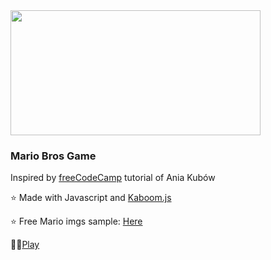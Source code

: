 <img src="https://numerocero.es/wp-content/uploads/2019/02/curiosidades-super-mario-bros.jpg" width="400" height="200" />

### Mario Bros Game

Inspired by [freeCodeCamp](https://www.freecodecamp.org/) tutorial of Ania Kubów

⭐
Made with Javascript and [Kaboom.js](https://kaboomjs.com/)

⭐
Free Mario imgs sample: [Here](https://imgur.com/a/F8Jkryq)

🍄🦖[Play](http://www.alicianunez.net/mariobros/)
